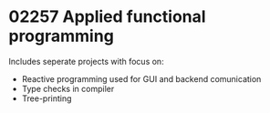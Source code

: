 # 02257 Applied functional programming

Includes seperate projects with focus on:

* Reactive programming used for GUI and backend comunication
* Type checks in compiler
* Tree-printing




